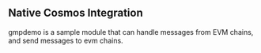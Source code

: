 ## Native Cosmos Integration
gmpdemo is a sample module that can handle messages from EVM chains, and send messages to evm chains.
